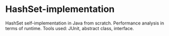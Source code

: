 # HashSet-implementation
 HashSet self-implementation in Java from scratch.
 Performance analysis in terms of runtime.
 Tools used: JUnit, abstract class, interface.
 
